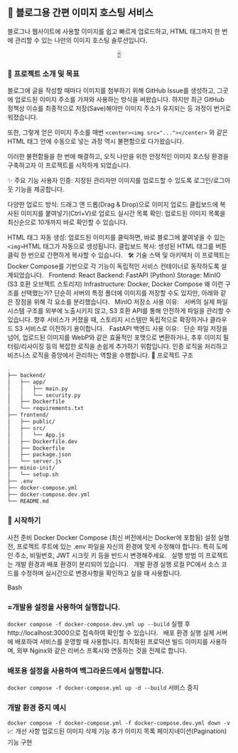 ## 📝 블로그용 간편 이미지 호스팅 서비스
블로그나 웹사이트에 사용할 이미지를 쉽고 빠르게 업로드하고, HTML 태그까지 한 번에 관리할 수 있는 나만의 이미지 호스팅 솔루션입니다.
<center><img src="https://image.minnnningnas.duckdns.org/images/e03d4e48-2042-4e29-bc81-a2a1072bce47.webp" style="zoom:50%;"></center>
<center><img src="https://image.minnnningnas.duckdns.org/images/3a19d3be-fc15-4652-9dfb-3feecf03cd05.webp" style="zoom:50%;"></center>

### 🎯 프로젝트 소개 및 목표
블로그에 글을 작성할 때마다 이미지를 첨부하기 위해 GitHub Issue를 생성하고, 그곳에 업로드된 이미지 주소를 가져와 사용하는 방식을 써왔습니다. 하지만 최근 GitHub 정책상 이슈를 최종적으로 저장(Save)해야만 이미지 주소가 유지되는 등 과정이 번거로워졌습니다.

또한, 그렇게 얻은 이미지 주소를 매번 `<center><img src="..."></center>` 와 같은 HTML 태그 안에 수동으로 넣는 과정 역시 불편함으로 다가왔습니다.

이러한 불편함들을 한 번에 해결하고, 오직 나만을 위한 안정적인 이미지 호스팅 환경을 구축하고자 이 프로젝트를 시작하게 되었습니다.

✨ 주요 기능
사용자 인증: 지정된 관리자만 이미지를 업로드할 수 있도록 로그인/로그아웃 기능을 제공합니다.

다양한 업로드 방식:
드래그 앤 드롭(Drag & Drop)으로 이미지 업로드
클립보드에 복사된 이미지를 붙여넣기(Ctrl+V)로 업로드
실시간 목록 확인: 업로드된 이미지 목록을 최신순으로 10개까지 바로 확인할 수 있습니다.

HTML 태그 자동 생성: 업로드된 이미지를 클릭하면, 바로 블로그에 붙여넣을 수 있는` <img> `HTML 태그가 자동으로 생성됩니다.
클립보드 복사: 생성된 HTML 태그를 버튼 클릭 한 번으로 간편하게 복사할 수 있습니다.
&nbsp;
🛠️ 기술 스택 및 아키텍처
이 프로젝트는 Docker Compose를 기반으로 각 기능이 독립적인 서비스 컨테이너로 동작하도록 설계되었습니다.
&nbsp;
Frontend: React
Backend: FastAPI (Python)
Storage: MinIO (S3 호환 오브젝트 스토리지)
Infrastructure: Docker, Docker Compose
왜 이런 구조를 선택했는가?
단순히 서버의 특정 폴더에 이미지를 저장할 수도 있지만, 아래와 같은 장점을 위해 각 요소를 분리했습니다.
&nbsp;
MinIO 저장소 사용 이유:
&nbsp;
서버의 실제 파일 시스템 구조를 외부에 노출시키지 않고, S3 호환 API를 통해 안전하게 파일을 관리할 수 있습니다.
향후 서비스가 커졌을 때, 스토리지 시스템만 독립적으로 확장하거나 클라우드 S3 서비스로 이전하기 용이합니다.
&nbsp;
FastAPI 백엔드 사용 이유:
&nbsp;
단순 파일 저장을 넘어, 업로드된 이미지를 WebP와 같은 효율적인 포맷으로 변환하거나, 추후 이미지 필터링/리사이징 등의 복잡한 로직을 손쉽게 추가하기 위함입니다.
인증 로직을 처리하고 비즈니스 로직을 중앙에서 관리하는 역할을 수행합니다.
📂 프로젝트 구조
``` sh
.
├── backend/
│   ├── app/
│   │   ├── main.py
│   │   └── security.py
│   ├── Dockerfile
│   └── requirements.txt
├── frontend/
│   ├── public/
│   ├── src/
│   │   └── App.js
│   ├── Dockerfile.dev
│   ├── Dockerfile
│   ├── package.json
│   └── server.js
├── minio-init/
│   └── setup.sh
├── .env
├── docker-compose.yml
├── docker-compose.dev.yml
└── README.md
```
### 🚀 시작하기
사전 준비
Docker
Docker Compose (최신 버전에서는 Docker에 포함됨)
설정
실행 전, 프로젝트 루트에 있는 .env 파일을 자신의 환경에 맞게 수정해야 합니다. 특히 도메인 주소, 비밀번호, JWT 시크릿 키 등을 반드시 변경해주세요.
&nbsp;
실행 방법
이 프로젝트는 개발 환경과 배포 환경이 분리되어 있습니다.
&nbsp;
개발 환경 실행
로컬 PC에서 소스 코드를 수정하며 실시간으로 변경사항을 확인하고 싶을 때 사용합니다.

Bash

### =개발용 설정을 사용하여 실행합니다.
`docker compose -f docker-compose.dev.yml up --build`
실행 후 http://localhost:3000으로 접속하여 확인할 수 있습니다.
&nbsp;
배포 환경 실행
실제 서버에 배포하여 서비스를 운영할 때 사용합니다. 최적화된 프로덕션 빌드 이미지를 사용하며, 외부 Nginx와 같은 리버스 프록시와 연동하는 것을 전제로 합니다.
&nbsp;
### 배포용 설정을 사용하여 백그라운드에서 실행합니다.
`docker compose -f docker-compose.yml up -d --build`
서비스 중지
&nbsp;
### 개발 환경 중지 예시
`docker compose -f docker-compose.yml -f docker-compose.dev.yml down -v`
📈 개선 사항
업로드된 이미지 삭제 기능 추가
이미지 목록 페이지네이션(Pagination) 기능 구현